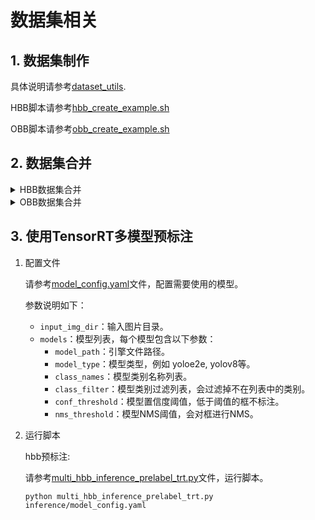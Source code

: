 <!--
 * @Author: BTZN0325 sunjiahui@boton-tech.com
 * @Date: 2023-11-09 15:14:46
 * @LastEditors: BTZN0325 sunjiahui@boton-tech.com
 * @LastEditTime: 2023-11-09 15:14:56
 * @Description:
-->
# 数据集相关

## 1. 数据集制作

具体说明请参考[dataset_utils](./dataset_utils/README.md).

HBB脚本请参考[hbb_create_example.sh](./examples/hbb_create_example.sh)

OBB脚本请参考[obb_create_example.sh](./examples/obb_create_example.sh)


## 2. 数据集合并

<details>
<summary>HBB数据集合并</summary>

HBB脚本请参考[hbb_merge_example.sh](./examples/hbb_merge_example.sh)

HBB数据集合并，以下示例脚本会将`/src/path/to/dataset1`, `/src/path/to/dataset2`, `/src/path/to/dataset3`合并至`/dst/path/to/merged/dataset`，并保持合并后的训练集和验证集划分一致：
```
python preprocessing/merge_hbb_dataset.py
    /src/path/to/dataset1 /src/path/to/dataset2 /src/path/to/dataset3
    /dst/path/to/merged/dataset
```

参数说明：
- `/src/path/to/dataset1`, `/src/path/to/dataset2`, ...: 需要合并的数据集路径，每个数据集需要根据[hbb_create_example.sh](./examples/hbb_create_example.sh)制作数据集，获得必要的文件。
- `/dst/path/to/merged/dataset`: 合并完后，数据集的目标路径。

</details>

<details>
<summary>OBB数据集合并</summary>

OBB脚本请参考[obb_merge_example.sh](./examples/obb_merge_example.sh)

OBB数据集合并，以下示例脚本会将`/src/path/to/dataset1`, `/src/path/to/dataset2`, `/src/path/to/dataset3`合并至`/dst/path/to/merged/dataset`，并保持合并后的训练集和验证集划分一致：
```
python preprocessing/merge_obb_dataset.py
    /src/path/to/dataset1 /src/path/to/dataset2 /src/path/to/dataset3
    /dst/path/to/merged/dataset
```

参数说明：
- `/src/path/to/dataset1`, `/src/path/to/dataset2`, ...: 需要合并的数据集路径，每个数据集需要根据[obb_create_example.sh](./examples/obb_create_example.sh)制作数据集，获得必要的文件。
- `/dst/path/to/merged/dataset`: 合并完后，数据集的目标路径。
</details>


## 3. 使用TensorRT多模型预标注

1. 配置文件

    请参考[model_config.yaml](./inference/model_config.yaml)文件，配置需要使用的模型。

    参数说明如下：
    - `input_img_dir`：输入图片目录。
    - `models`：模型列表，每个模型包含以下参数：
        - `model_path`：引擎文件路径。
        - `model_type`：模型类型，例如 yoloe2e, yolov8等。
        - `class_names`：模型类别名称列表。
        - `class_filter`：模型类别过滤列表，会过滤掉不在列表中的类别。
        - `conf_threshold`：模型置信度阈值，低于阈值的框不标注。
        - `nms_threshold`：模型NMS阈值，会对框进行NMS。

2. 运行脚本

    hbb预标注:

    请参考[multi_hbb_inference_prelabel_trt.py](./multi_hbb_inference_prelabel_trt.py)文件，运行脚本。
    ```
    python multi_hbb_inference_prelabel_trt.py inference/model_config.yaml
    ```